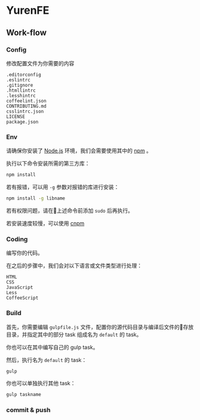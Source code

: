 # YurenFE

## Work-flow

### Config

修改配置文件为你需要的内容

```text
.editorconfig
.eslintrc
.gitignore
.htmllintrc
.lesshintrc
coffeelint.json
CONTRIBUTING.md
csslintrc.json
LICENSE
package.json
```

### Env

请确保你安装了 [Node.js](https://nodejs.org/zh-cn/) 环境，我们会需要使用其中的 [npm](https://www.npmjs.com/) 。

执行以下命令安装所需的第三方库：

```bash
npm install
```

若有报错，可以用 `-g` 参数对报错的库进行安装：

```bash
npm install -g libname
```

若有权限问题，请在上述命令前添加 `sudo` 后再执行。

若安装速度较慢，可以使用 [cnpm](https://npm.taobao.org/)

### Coding

编写你的代码。

在之后的步骤中，我们会对以下语言或文件类型进行处理：

```text
HTML
CSS
JavaScript
Less
CoffeeScript
```

### Build

首先，你需要编辑 `gulpfile.js` 文件，配置你的源代码目录与编译后文件的存放目录，并指定其中的部分 task 组成名为 `default` 的 task。

你也可以在其中编写自己的 gulp task。

然后，执行名为 `default` 的 task：

```bash
gulp
```

你也可以单独执行其他 task：

```bash
gulp taskname
```

### commit & push
